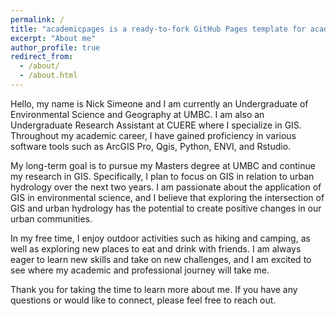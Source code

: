 ```yaml
---
permalink: /
title: "academicpages is a ready-to-fork GitHub Pages template for academic personal websites"
excerpt: "About me"
author_profile: true
redirect_from: 
  - /about/
  - /about.html
---
```


Hello, my name is Nick Simeone and I am currently an Undergraduate of Environmental Science and Geography at UMBC. I am also an Undergraduate Research Assistant at CUERE where I specialize in GIS. Throughout my academic career, I have gained proficiency in various software tools such as ArcGIS Pro, Qgis, Python, ENVI, and Rstudio.

My long-term goal is to pursue my Masters degree at UMBC and continue my research in GIS. Specifically, I plan to focus on GIS in relation to urban hydrology over the next two years. I am passionate about the application of GIS in environmental science, and I believe that exploring the intersection of GIS and urban hydrology has the potential to create positive changes in our urban communities.

In my free time, I enjoy outdoor activities such as hiking and camping, as well as exploring new places to eat and drink with friends. I am always eager to learn new skills and take on new challenges, and I am excited to see where my academic and professional journey will take me.

Thank you for taking the time to learn more about me. If you have any questions or would like to connect, please feel free to reach out.
